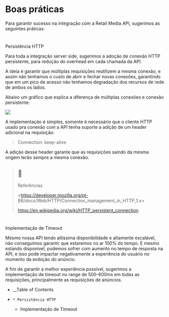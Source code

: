 

# Boas práticas

Para garantir sucesso na integração com a Retail Media API, sugerimos as
seguintes práticas:

#

Persistência HTTP

Para toda a integração server side, sugerimos a adoção de conexão HTTP
persistente, para redução do overhead em cada chamada da API.

A ideia é garantir que múltiplas requisições reutilizem a mesma conexão, e
assim não tenhamos o custo de abrir e fechar novas conexões, garantindo que em
um pico de acesso não tenhamos degradação dos recursos de rede de ambos os
lados.

Abaixo um gráfico que explica a diferença de múltiplas conexões e conexão
persistente:

![](https://files.readme.io/b036a19-image.png)

A implementação é simples, somente é necessário que o cliente HTTP usado pra
conexão com a API tenha suporte a adição de um header adicional na requisição:

> Connection: keep-alive

A adição desse header garante que as requisições saindo da mesma origem terão
sempre a mesma conexão.

> ## 📘
>
> Referências
>
> <https://developer.mozilla.org/pt-
> BR/docs/Web/HTTP/Connection_management_in_HTTP_1.x>
>
> <https://en.wikipedia.org/wiki/HTTP_persistent_connection>

#

Implementação de Timeout

Mesmo nossa API tendo altíssima disponibilidade e altamente escalável, não
conseguimos garantir que estaremos no ar 100% do tempo. E mesmo estando
disponível, podemos sofrer com aumento no tempo de resposta na API, e isso
pode impactar negativamente a experiência do usuário no momento da exibição do
anúncio.

A fim de garantir a melhor experiência possível, sugerimos a implementação de
timeout no range de 500-600ms em todas as requisições, principalmente as
requisições de anúncios.

  * __Table of Contents
  *     * Persistência HTTP
    * Implementação de Timeout

